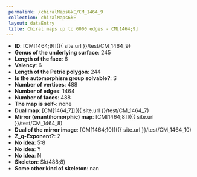 ```yaml
--- 
 permalink: /chiralMaps6kE/CM_1464_9 
 collection: chiralMaps6kE
 layout: dataEntry
 title: Chiral maps up to 6000 edges - CM[1464;9]
---
```


- **ID**: [CM[1464;9]]({{ site.url }}/test/CM_1464_9)
- **Genus of the underlying surface**: 245
- **Length of the face**: 6
- **Valency**: 6
- **Length of the Petrie polygon**: 244
- **Is the automorphism group solvable?**: S
- **Number of vertices**: 488
- **Number of edges**: 1464
- **Number of faces**: 488
- **The map is self-**: none
- **Dual map**: [CM[1464;7]]({{ site.url }}/test/CM_1464_7)
- **Mirror (enantihomorphic) map**: [CM[1464;8]]({{ site.url }}/test/CM_1464_8)
- **Dual of the mirror image**: [CM[1464;10]]({{ site.url }}/test/CM_1464_10)
- **Z_q-Exponent?**: 2
- **No idea**:  5:8
- **No idea**: Y
- **No idea**: N
- **Skeleton**: Sk(488;8)
- **Some other kind of skeleton**: nan
